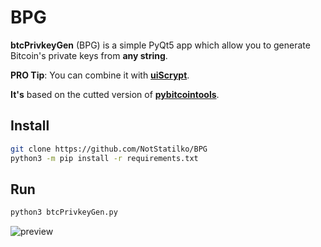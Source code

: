 # BPG

**btcPrivkeyGen** (BPG) is a simple PyQt5 app which allow you to generate Bitcoin's private keys from **any string**. 

**PRO Tip**: You can combine it with [**uiScrypt**](https://github.com/NotStatilko/uiScrypt).

**It's** based on the cutted version of [**pybitcointools**](https://github.com/vbuterin/pybitcointools).

## Install

```bash
git clone https://github.com/NotStatilko/BPG
python3 -m pip install -r requirements.txt
```
## Run
```bash
python3 btcPrivkeyGen.py
```

![preview](https://telegra.ph/file/cef995945cb249e89a7ad.png)

